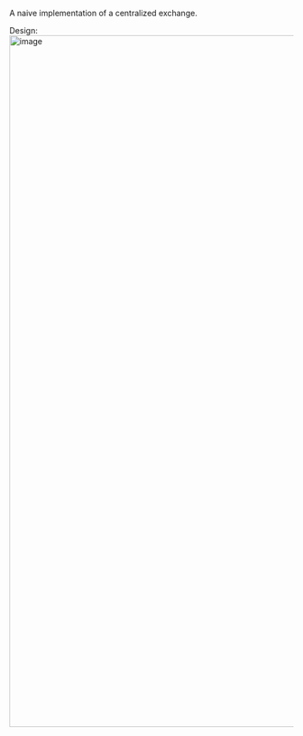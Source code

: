 A naive implementation of a centralized exchange.

Design:
<img width="1648" height="1224" alt="image" src="https://github.com/user-attachments/assets/ecb89f33-0d39-4e90-8e08-51068a0b5476" />
